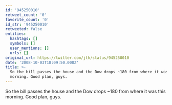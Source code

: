 ```yaml
---
id: '945250010'
retweet_count: '0'
favorite_count: '0'
id_str: '945250010'
retweeted: false
entities:
  hashtags: []
  symbols: []
  user_mentions: []
  urls: []
original_url: https://twitter.com/jth/status/945250010
date: '2008-10-03T18:09:50.000Z'
title: >-
  So the bill passes the house and the Dow drops ~180 from where it was this
  morning. Good plan, guys.
---
```


So the bill passes the house and the Dow drops ~180 from where it was this morning. Good plan, guys.